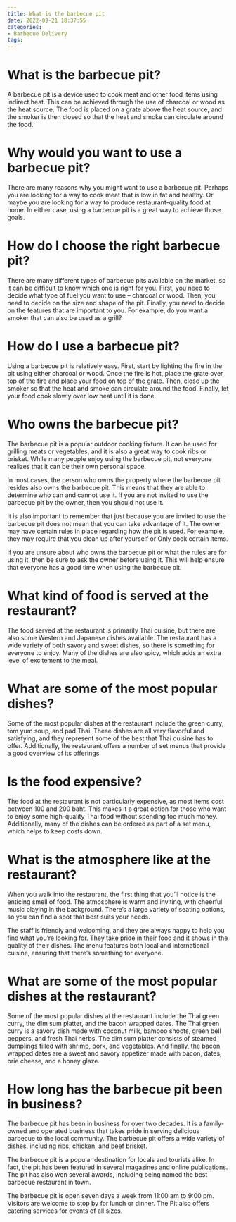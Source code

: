 ```yaml
---
title: What is the barbecue pit
date: 2022-09-21 18:37:55
categories:
- Barbecue Delivery
tags:
---
```



#  What is the barbecue pit?

A barbecue pit is a device used to cook meat and other food items using indirect heat. This can be achieved through the use of charcoal or wood as the heat source. The food is placed on a grate above the heat source, and the smoker is then closed so that the heat and smoke can circulate around the food.

# Why would you want to use a barbecue pit?

There are many reasons why you might want to use a barbecue pit. Perhaps you are looking for a way to cook meat that is low in fat and healthy. Or maybe you are looking for a way to produce restaurant-quality food at home. In either case, using a barbecue pit is a great way to achieve those goals.

# How do I choose the right barbecue pit?

There are many different types of barbecue pits available on the market, so it can be difficult to know which one is right for you. First, you need to decide what type of fuel you want to use – charcoal or wood. Then, you need to decide on the size and shape of the pit. Finally, you need to decide on the features that are important to you. For example, do you want a smoker that can also be used as a grill?

# How do I use a barbecue pit?

Using a barbecue pit is relatively easy. First, start by lighting the fire in the pit using either charcoal or wood. Once the fire is hot, place the grate over top of the fire and place your food on top of the grate. Then, close up the smoker so that the heat and smoke can circulate around the food. Finally, let your food cook slowly over low heat until it is done.

#  Who owns the barbecue pit?

The barbecue pit is a popular outdoor cooking fixture. It can be used for grilling meats or vegetables, and it is also a great way to cook ribs or brisket. While many people enjoy using the barbecue pit, not everyone realizes that it can be their own personal space.

In most cases, the person who owns the property where the barbecue pit resides also owns the barbecue pit. This means that they are able to determine who can and cannot use it. If you are not invited to use the barbecue pit by the owner, then you should not use it.

It is also important to remember that just because you are invited to use the barbecue pit does not mean that you can take advantage of it. The owner may have certain rules in place regarding how the pit is used. For example, they may require that you clean up after yourself or Only cook certain items.

If you are unsure about who owns the barbecue pit or what the rules are for using it, then be sure to ask the owner before using it. This will help ensure that everyone has a good time when using the barbecue pit.

#  What kind of food is served at the restaurant?

The food served at the restaurant is primarily Thai cuisine, but there are also some Western and Japanese dishes available. The restaurant has a wide variety of both savory and sweet dishes, so there is something for everyone to enjoy. Many of the dishes are also spicy, which adds an extra level of excitement to the meal.

#  What are some of the most popular dishes?

Some of the most popular dishes at the restaurant include the green curry, tom yum soup, and pad Thai. These dishes are all very flavorful and satisfying, and they represent some of the best that Thai cuisine has to offer. Additionally, the restaurant offers a number of set menus that provide a good overview of its offerings.

#  Is the food expensive?

The food at the restaurant is not particularly expensive, as most items cost between 100 and 200 baht. This makes it a great option for those who want to enjoy some high-quality Thai food without spending too much money. Additionally, many of the dishes can be ordered as part of a set menu, which helps to keep costs down.

#  What is the atmosphere like at the restaurant?

When you walk into the restaurant, the first thing that you’ll notice is the enticing smell of food. The atmosphere is warm and inviting, with cheerful music playing in the background. There’s a large variety of seating options, so you can find a spot that best suits your needs.

The staff is friendly and welcoming, and they are always happy to help you find what you’re looking for. They take pride in their food and it shows in the quality of their dishes. The menu features both local and international cuisine, ensuring that there’s something for everyone.

# What are some of the most popular dishes at the restaurant?

Some of the most popular dishes at the restaurant include the Thai green curry, the dim sum platter, and the bacon wrapped dates. The Thai green curry is a savory dish made with coconut milk, bamboo shoots, green bell peppers, and fresh Thai herbs. The dim sum platter consists of steamed dumplings filled with shrimp, pork, and vegetables. And finally, the bacon wrapped dates are a sweet and savory appetizer made with bacon, dates, brie cheese, and a honey glaze.

#  How long has the barbecue pit been in business?

The barbecue pit has been in business for over two decades. It is a family-owned and operated business that takes pride in serving delicious barbecue to the local community. The barbecue pit offers a wide variety of dishes, including ribs, chicken, and beef brisket.

The barbecue pit is a popular destination for locals and tourists alike. In fact, the pit has been featured in several magazines and online publications. The pit has also won several awards, including being named the best barbecue restaurant in town.

The barbecue pit is open seven days a week from 11:00 am to 9:00 pm. Visitors are welcome to stop by for lunch or dinner. The Pit also offers catering services for events of all sizes.